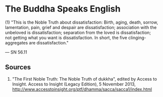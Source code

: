 # The Buddha Speaks English
(1) "This is the Noble Truth about dissatisfaction: Birth, aging, death, sorrow, lamentation, pain, grief and despair are dissatisfaction; association with the unbeloved is dissatisfaction; separation from the loved is dissatisfaction; not getting what you want is dissatisfaction. In short, the five clinging-aggregates are dissatisfaction."

— SN 56.11
## Sources
1. "The First Noble Truth: The Noble Truth of dukkha", edited by Access to Insight. Access to Insight (Legacy Edition), 5 November 2013, http://www.accesstoinsight.org/ptf/dhamma/sacca/sacca1/index.html
